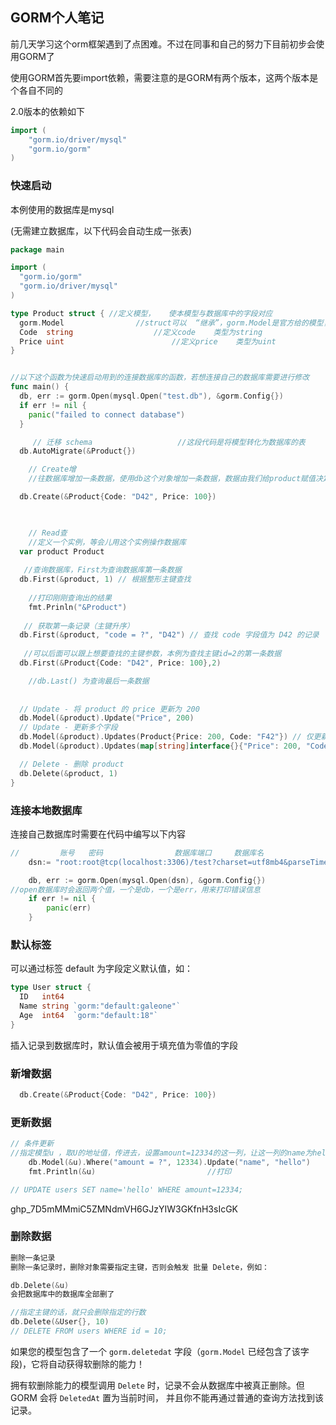 ## GORM个人笔记

前几天学习这个orm框架遇到了点困难。不过在同事和自己的努力下目前初步会使用GORM了

使用GORM首先要import依赖，需要注意的是GORM有两个版本，这两个版本是个各自不同的

2.0版本的依赖如下

```go
import (
	"gorm.io/driver/mysql"
	"gorm.io/gorm"
)
```

### 快速启动   

 本例使用的数据库是mysql

(无需建立数据库，以下代码会自动生成一张表)

```go
package main

import (
  "gorm.io/gorm"
  "gorm.io/driver/mysql"
)

type Product struct { //定义模型，	使本模型与数据库中的字段对应
  gorm.Model				//struct可以	“继承”，gorm.Model是官方给的模型，里面包含ID 主键，创建时间，删除时间，更新时间
  Code  string				 	//定义code 	类型为string
  Price uint						//定义price	 类型为uint
}


//以下这个函数为快速启动用到的连接数据库的函数，若想连接自己的数据库需要进行修改
func main() {
  db, err := gorm.Open(mysql.Open("test.db"), &gorm.Config{})
  if err != nil {
    panic("failed to connect database")
  }

	 // 迁移 schema					//这段代码是将模型转化为数据库的表
  db.AutoMigrate(&Product{})

  	// Create增			
    //往数据库增加一条数据，使用db这个对象增加一条数据，数据由我们给product赋值决定

  db.Create(&Product{Code: "D42", Price: 100})
    


  	// Read查 			
	//定义一个实例，等会儿用这个实例操作数据库
  var product Product
    
   //查询数据库，First为查询数据库第一条数据
  db.First(&product, 1) // 根据整形主键查找
    
    //打印刚刚查询出的结果
    fmt.Prinln("&Product")
    
   // 获取第一条记录（主键升序）
  db.First(&product, "code = ?", "D42") // 查找 code 字段值为 D42 的记录
    
   //可以后面可以跟上想要查找的主键参数，本例为查找主键id=2的第一条数据
  db.First(&Product{Code: "D42", Price: 100},2)

    //db.Last() 为查询最后一条数据
    
    
  // Update - 将 product 的 price 更新为 200
  db.Model(&product).Update("Price", 200)
  // Update - 更新多个字段
  db.Model(&product).Updates(Product{Price: 200, Code: "F42"}) // 仅更新非零值字段
  db.Model(&product).Updates(map[string]interface{}{"Price": 200, "Code": "F42"})

  // Delete - 删除 product
  db.Delete(&product, 1)
}
```

### 连接本地数据库

连接自己数据库时需要在代码中编写以下内容

```go
//         账号	密码                数据库端口		数据库名                                      数据库设置
	dsn:= "root:root@tcp(localhost:3306)/test?charset=utf8mb4&parseTime=True&loc=Local"

	db, err := gorm.Open(mysql.Open(dsn), &gorm.Config{})
//open数据库时会返回两个值，一个是db，一个是err，用来打印错误信息
	if err != nil {
		panic(err)
	}

```

### 默认标签

可以通过标签 default 为字段定义默认值，如：

```go
type User struct {
  ID   int64
  Name string `gorm:"default:galeone"`
  Age  int64  `gorm:"default:18"`
}
```

插入记录到数据库时，默认值会被用于填充值为零值的字段



### 新增数据

```go
  db.Create(&Product{Code: "D42", Price: 100})
```

  

### 更新数据

```go
// 条件更新
//指定模型u ，取U的地址值，传进去，设置amount=12334的这一列，让这一列的name为hello
	db.Model(&u).Where("amount = ?", 12334).Update("name", "hello")
	fmt.Println(&u)							//打印

// UPDATE users SET name='hello' WHERE amount=12334;
```

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



### 删除数据

```go
删除一条记录
删除一条记录时，删除对象需要指定主键，否则会触发 批量 Delete，例如：

db.Delete(&u)
会把数据库中的数据库全部删了

//指定主键的话，就只会删除指定的行数
db.Delete(&User{}, 10)
// DELETE FROM users WHERE id = 10;
```



如果您的模型包含了一个 `gorm.deletedat` 字段（`gorm.Model` 已经包含了该字段)，它将自动获得软删除的能力！

拥有软删除能力的模型调用 `Delete` 时，记录不会从数据库中被真正删除。但 GORM 会将 `DeletedAt` 置为当前时间， 并且你不能再通过普通的查询方法找到该记录。
